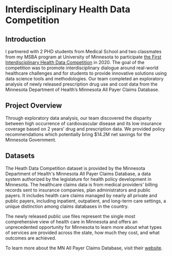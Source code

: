 # Interdisciplinary Health Data Competition

## Introduction 
I partnered with 2 PHD students from Medical School and two classmates from my MSBA program at University of Minnesota to participate [the First Interdisciplinary Health Data Competition](https://carlsonschool.umn.edu/health-data-competition) in 2020. The goal of the competition was to promote interdisciplinary dialogue around real-world healthcare challenges and for students to provide innovative solutions using data science tools and methodologies. Our team completed an exploratory analysis of newly released prescription drug use and cost data from the Minnesota Department of Health’s Minnesota All Payer Claims Database. 

## Project Overview 

Through exploratory data analysis, our team discovered the disparity between high occurrence of cardiovascular disease and its low insurance coverage based on 2 years’ drug and prescription data. We provided policy recommendations which potentially bring $14.2M net savings for the Minnesota Government. 

## Datasets

The Heath Data Competition dataset is provided by the Minnesota Department of Health's Minnesota All Payer Claims Database, a data system authorized by the legislature for health policy development in Minnesota.  The healthcare claims data is from medical providers' billing records sent to insurance companies, plan administrators and public payers.  It includes health care claims managed by nearly all private and public payers, including inpatient, outpatient, and long-term care settings, a unique distinction among claims databases in the country. 

The newly released public use files represent the single most comprehensive view of health care in Minnesota and offers an unprecedented opportunity for Minnesota to learn more about what types of services are provided across the state, how much they cost, and what outcomes are achieved.    

To learn more about the MN All Payer Claims Database, visit their [website](https://www.health.state.mn.us/data/apcd/index.html).


